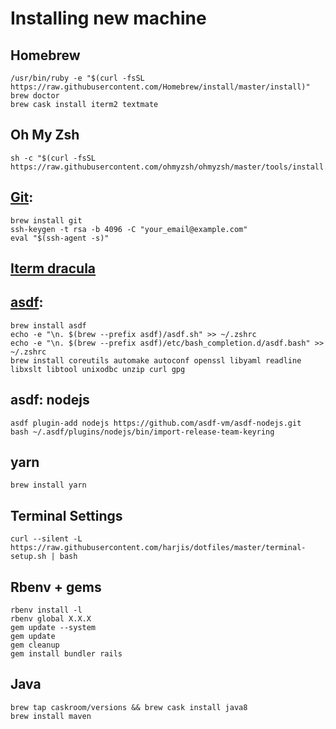 # Installing new machine

## Homebrew
    /usr/bin/ruby -e "$(curl -fsSL https://raw.githubusercontent.com/Homebrew/install/master/install)"
    brew doctor
    brew cask install iterm2 textmate

## Oh My Zsh
    sh -c "$(curl -fsSL https://raw.githubusercontent.com/ohmyzsh/ohmyzsh/master/tools/install.sh)"

## [Git](https://help.github.com/en/enterprise/2.17/user/authenticating-to-github/generating-a-new-ssh-key-and-adding-it-to-the-ssh-agent): 
    brew install git
    ssh-keygen -t rsa -b 4096 -C "your_email@example.com"
    eval "$(ssh-agent -s)"

## [Iterm dracula](https://draculatheme.com/iterm/)
## [asdf](https://asdf-vm.com/#/core-manage-asdf-vm): 
    brew install asdf
    echo -e "\n. $(brew --prefix asdf)/asdf.sh" >> ~/.zshrc
    echo -e "\n. $(brew --prefix asdf)/etc/bash_completion.d/asdf.bash" >> ~/.zshrc
    brew install coreutils automake autoconf openssl libyaml readline libxslt libtool unixodbc unzip curl gpg

## asdf: nodejs
    asdf plugin-add nodejs https://github.com/asdf-vm/asdf-nodejs.git
    bash ~/.asdf/plugins/nodejs/bin/import-release-team-keyring
## yarn
    brew install yarn
    
## Terminal Settings
    curl --silent -L https://raw.githubusercontent.com/harjis/dotfiles/master/terminal-setup.sh | bash

## Rbenv + gems
    rbenv install -l
    rbenv global X.X.X
    gem update --system
    gem update
    gem cleanup
    gem install bundler rails
    
## Java
    brew tap caskroom/versions && brew cask install java8
    brew install maven
